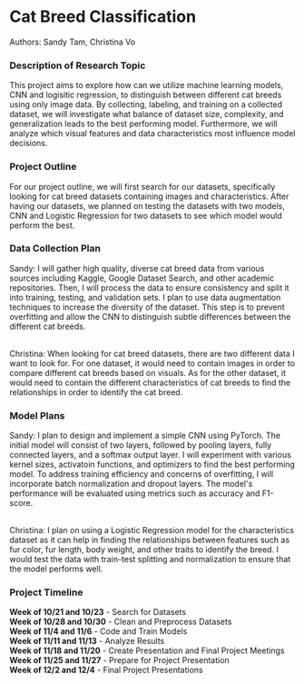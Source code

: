 # Cat Breed Classification
Authors: Sandy Tam, Christina Vo
<br>
### Description of Research Topic
This project aims to explore how can we utilize machine learning models, CNN and logisitic regression, to distinguish between different cat breeds using only image data. By collecting, labeling, and training on a collected dataset, we will investigate what balance of dataset size, complexity, and generalization leads to the best performing model. Furthermore, we will analyze which visual features and data characteristics most influence model decisions. 
<br>

### Project Outline
For our project outline, we will first search for our datasets, specifically looking for cat breed datasets containing images and characteristics. After having our datasets, we planned on testing the datasets with two models, CNN and Logistic Regression for two datasets to see which model would perform the best.
<br>

### Data Collection Plan
Sandy: I will gather high quality, diverse cat breed data from various sources including Kaggle, Google Dataset Search, and other academic repositories. Then, I will process the data to ensure consistency and split it into training, testing, and validation sets. I plan to use data augmentation techniques to increase the diversity of the dataset. This step is to prevent overfitting and allow the CNN to distinguish subtle differences between the different cat breeds.

<br>
Christina: When looking for cat breed datasets, there are two different data I want to look for. For one dataset, it would need to contain images in order to compare different cat breeds based on visuals. As for the other dataset, it would need to contain the different characteristics of cat breeds to find the relationships in order to identify the cat breed.

### Model Plans
Sandy: I plan to design and implement a simple CNN using PyTorch. The initial model will consist of two layers, followed by pooling layers, fully connected layers, and a softmax output layer. I will experiment with various kernel sizes, activatoin functions, and optimizers to find the best performing model. To address training efficiency and concerns of overfitting, I will incorporate batch normalization and dropout layers. The model's performance will be evaluated using metrics such as accuracy and F1-score.

<br>
Christina: I plan on using a Logistic Regression model for the characteristics dataset as it can help in finding the relationships between features such as fur color, fur length, body weight, and other traits to identify the breed. I would test the data with train-test splitting and normalization to ensure that the model performs well. 

### Project Timeline
**Week of 10/21 and 10/23** - Search for Datasets
<br>
**Week of 10/28 and 10/30** - Clean and Preprocess Datasets
<br>
**Week of 11/4 and 11/6** - Code and Train Models
<br>
**Week of 11/11 and 11/13** - Analyze Results
<br>
**Week of 11/18 and 11/20** - Create Presentation and Final Project Meetings
<br>
**Week of 11/25 and 11/27** - Prepare for Project Presentation
<br>
**Week of 12/2 and 12/4** - Final Project Presentations

